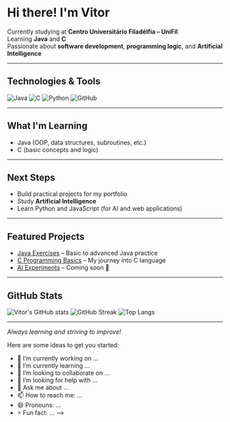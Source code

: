 # Hi there!  I'm Vitor

 Currently studying at **Centro Universitário Filadélfia – UniFil**  
 Learning **Java** and **C**  
 Passionate about **software development**, **programming logic**, and **Artificial Intelligence**  

---

##  Technologies & Tools
![Java](https://img.shields.io/badge/Java-ED8B00?style=for-the-badge&logo=openjdk&logoColor=white)
![C](https://img.shields.io/badge/C-00599C?style=for-the-badge&logo=c&logoColor=white)
![Python](https://img.shields.io/badge/Python-3776AB?style=for-the-badge&logo=python&logoColor=white)
![GitHub](https://img.shields.io/badge/GitHub-181717?style=for-the-badge&logo=github&logoColor=white)


---

##  What I'm Learning
- Java (OOP, data structures, subroutines, etc.)
- C (basic concepts and logic)


---

##  Next Steps
- Build practical projects for my portfolio
- Study **Artificial Intelligence**
- Learn Python and JavaScript (for AI and web applications)

---

##  Featured Projects
- [Java Exercises](https://github.com/vitorchimello-tech) – Basic to advanced Java practice
- [C Programming Basics](https://github.com/vitorchimello-tech) – My journey into C language
- [AI Experiments](https://github.com/vitorchimello-tech) – Coming soon 🚀

---

##  GitHub Stats
![Vitor's GitHub stats](https://github-readme-stats.vercel.app/api?username=vitorchimello-tech&show_icons=true&theme=tokyonight)
![GitHub Streak](https://streak-stats.demolab.com/?user=vitorchimello-tech&theme=tokyonight)
![Top Langs](https://github-readme-stats.vercel.app/api/top-langs/?username=vitorchimello-tech&layout=compact&theme=tokyonight)





---

 *Always learning and striving to improve!*


Here are some ideas to get you started:

- 🔭 I’m currently working on ...
- 🌱 I’m currently learning ...
- 👯 I’m looking to collaborate on ...
- 🤔 I’m looking for help with ...
- 💬 Ask me about ...
- 📫 How to reach me: ...
- 😄 Pronouns: ...
- ⚡ Fun fact: ...
-->
